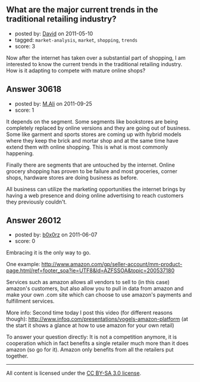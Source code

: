 ## What are the major current trends in the traditional retailing industry?

- posted by: [David](https://stackexchange.com/users/-1/2684-david) on 2011-05-10
- tagged: `market-analysis`, `market`, `shopping`, `trends`
- score: 3

Now after the internet has taken over a substantial part of shopping, I am interested to know the current trends in the traditional retailing industry. How is it adapting to compete with mature online shops?


## Answer 30618

- posted by: [M.Ali](https://stackexchange.com/users/-1/13343-m-ali) on 2011-09-25
- score: 1

It depends on the segment. Some segments like bookstores are being completely replaced by online versions and they are going out of business. Some like garment and sports stores are coming up with hybrid models where they keep the brick and mortar shop and at the same time have extend them with online shopping. This is what is most commonly happening. 

Finally there are segments that are untouched by the internet. Online grocery shopping has proven to be failure and most groceries, corner shops, hardware stores are doing business as before. 

All business can utilize the marketing opportunities the internet brings by having a web presence and doing online advertising to reach customers they previously couldn't. 


## Answer 26012

- posted by: [b0x0rz](https://stackexchange.com/users/-1/11068-b0x0rz) on 2011-06-07
- score: 0

Embracing it is the only way to go.

One example:
http://www.amazon.com/gp/seller-account/mm-product-page.html/ref=footer_soa?ie=UTF8&ld=AZFSSOA&topic=200537180

Services such as amazon allows all vendors to sell to (in this case) amazon's customers, but also allow you to pull in data from amazon and make your own .com site which can choose to use amazon's payments and fulfillment services.

More info:
Second time today I post this video (for different reasons though): http://www.infoq.com/presentations/vogels-amazon-platform
(at the start it shows a glance at how to use amazon for your own retail)

To answer your question directly:
It is not a competition anymore, it is cooperation which in fact benefits a single retailer much more than it does amazon (so go for it). Amazon only benefits from all the retailers put together.



---

All content is licensed under the [CC BY-SA 3.0 license](https://creativecommons.org/licenses/by-sa/3.0/).
